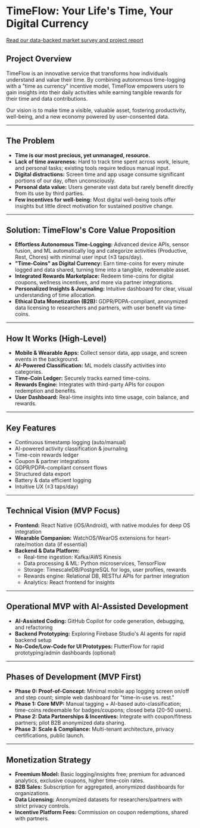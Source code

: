 # TimeFlow: Your Life's Time, Your Digital Currency

[Read our data-backed market survey and project report](reports/Time_AccountingService_%20Market_Research.pdf)

## Project Overview
TimeFlow is an innovative service that transforms how individuals understand and value their time. By combining autonomous time-logging with a "time as currency" incentive model, TimeFlow empowers users to gain insights into their daily activities while earning tangible rewards for their time and data contributions.

Our vision is to make time a visible, valuable asset, fostering productivity, well-being, and a new economy powered by user-consented data.

---

## The Problem
- **Time is our most precious, yet unmanaged, resource.**
- **Lack of time awareness:** Hard to track time spent across work, leisure, and personal tasks; existing tools require tedious manual input.
- **Digital distractions:** Screen time and app usage consume significant portions of our day, often unconsciously.
- **Personal data value:** Users generate vast data but rarely benefit directly from its use by third parties.
- **Few incentives for well-being:** Most digital well-being tools offer insights but little direct motivation for sustained positive change.

---

## Solution: TimeFlow's Core Value Proposition
- **Effortless Autonomous Time-Logging:** Advanced device APIs, sensor fusion, and ML automatically log and categorize activities (Productive, Rest, Chores) with minimal user input (≤3 taps/day).
- **"Time-Coins" as Digital Currency:** Earn time-coins for every minute logged and data shared, turning time into a tangible, redeemable asset.
- **Integrated Rewards Marketplace:** Redeem time-coins for digital coupons, wellness incentives, and more via partner integrations.
- **Personalized Insights & Journaling:** Intuitive dashboard for clear, visual understanding of time allocation.
- **Ethical Data Monetization (B2B):** GDPR/PDPA-compliant, anonymized data licensing to researchers and partners, with user benefit via time-coins.

---

## How It Works (High-Level)
- **Mobile & Wearable Apps:** Collect sensor data, app usage, and screen events in the background.
- **AI-Powered Classification:** ML models classify activities into categories.
- **Time-Coin Ledger:** Securely tracks earned time-coins.
- **Rewards Engine:** Integrates with third-party APIs for coupon redemption and benefits.
- **User Dashboard:** Real-time insights into time usage, coin balance, and rewards.

---

## Key Features
- Continuous timestamp logging (auto/manual)
- AI-powered activity classification & journaling
- Time-coin rewards ledger
- Coupon & partner integrations
- GDPR/PDPA-compliant consent flows
- Structured data export
- Battery & data efficient logging
- Intuitive UX (≤3 taps/day)

---

## Technical Vision (MVP Focus)
- **Frontend:** React Native (iOS/Android), with native modules for deep OS integration
- **Wearable Companion:** WatchOS/WearOS extensions for heart-rate/motion data (if essential)
- **Backend & Data Platform:**
  - Real-time ingestion: Kafka/AWS Kinesis
  - Data processing & ML: Python microservices, TensorFlow
  - Storage: TimescaleDB/PostgreSQL for logs, user profiles, rewards
  - Rewards engine: Relational DB, RESTful APIs for partner integration
  - Analytics: React frontend for insights

---

## Operational MVP with AI-Assisted Development
- **AI-Assisted Coding:** GitHub Copilot for code generation, debugging, and refactoring
- **Backend Prototyping:** Exploring Firebase Studio's AI agents for rapid backend setup
- **No-Code/Low-Code for UI Prototypes:** FlutterFlow for rapid prototyping/admin dashboards (optional)

---

## Phases of Development (MVP First)
- **Phase 0: Proof-of-Concept:** Minimal mobile app logging screen on/off and step count; simple web dashboard for "time-in-use vs. rest."
- **Phase 1: Core MVP:** Manual tagging + AI-based auto-classification; time-coins redeemable for badges/coupons; closed beta (20-50 users).
- **Phase 2: Data Partnerships & Incentives:** Integrate with coupon/fitness partners; pilot B2B anonymized data sharing.
- **Phase 3: Scale & Compliance:** Multi-tenant architecture, privacy certifications, public launch.

---

## Monetization Strategy
- **Freemium Model:** Basic logging/insights free; premium for advanced analytics, exclusive coupons, higher time-coin rates.
- **B2B Sales:** Subscription for aggregated, anonymized dashboards for organizations.
- **Data Licensing:** Anonymized datasets for researchers/partners with strict privacy controls.
- **Incentive Platform Fees:** Commission on coupon redemptions, shared with partners.
